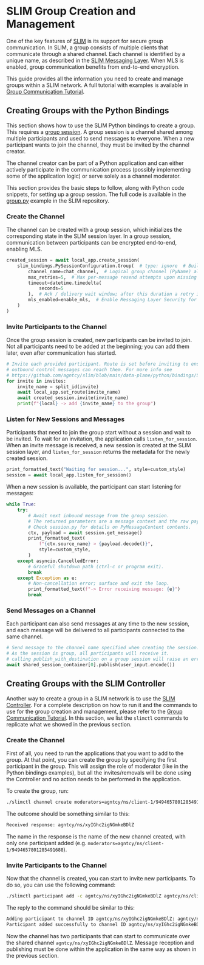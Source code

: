 # SLIM Group Creation and Management

One of the key features of [SLIM](slim-core.md) is its support for secure group communication.
In SLIM, a group consists of multiple clients that communicate through a shared
channel. Each channel is identified by a unique name, as described in the [SLIM
Messaging Layer](slim-data-plane.md). When MLS is enabled, group
communication benefits from end-to-end encryption.

This guide provides all the information you need to create and manage groups within a
SLIM network. A full tutorial with examples is available in
[Group Communication Tutorial](./slim-group-tutorial.md).

## Creating Groups with the Python Bindings

This section shows how to use the SLIM Python bindings to create a group.
This requires a [group session](./slim-session.md#group-session). A group
session is a channel shared among multiple participants and used to
send messages to everyone. When a new participant wants to join the channel,
they must be invited by the channel creator.

The channel creator can be part of a Python application and can either
actively participate in the communication process (possibly implementing some
of the application logic) or serve solely as a channel moderator.

This section provides the basic
steps to follow, along with Python code snippets, for setting up a group session.
The full code is available in the [group.py](https://github.com/agntcy/slim/blob/main/data-plane/python/bindings/examples/src/slim_bindings_examples/group.py) example in the SLIM repository.

### Create the Channel

The channel can be created with a group session,
which initializes the corresponding state in the SLIM session layer.
In a group session, communication between participants can be encrypted
end-to-end, enabling MLS.

```python
created_session = await local_app.create_session(
    slim_bindings.PySessionConfiguration.Group(  # type: ignore  # Build group session configuration
        channel_name=chat_channel,  # Logical group channel (PyName) all participants join; acts as group/topic identifier.
        max_retries=5,  # Max per-message resend attempts upon missing ack before reporting a delivery failure.
        timeout=datetime.timedelta(
            seconds=5
        ),  # Ack / delivery wait window; after this duration a retry is triggered (until max_retries).
        mls_enabled=enable_mls,  # Enable Messaging Layer Security for end-to-end encrypted & authenticated group communication.
    )
)
```

### Invite Participants to the Channel

Once the group session is created, new participants can be invited
to join. Not all participants need to be added at the beginning; you can add them later, even after communication has started.

```python
# Invite each provided participant. Route is set before inviting to ensure
# outbound control messages can reach them. For more info see
# https://github.com/agntcy/slim/blob/main/data-plane/python/bindings/SESSION.md#invite-a-new-participant
for invite in invites:
    invite_name = split_id(invite)
    await local_app.set_route(invite_name)
    await created_session.invite(invite_name)
    print(f"{local} -> add {invite_name} to the group")
```

### Listen for New Sessions and Messages

Participants that need to join the group start without a session and wait to be
invited. To wait for an invitation, the application calls `listen_for_session`.
When an invite message is received, a new session is created at the SLIM session layer,
and `listen_for_session` returns the metadata for the newly created session.

```python
print_formatted_text("Waiting for session...", style=custom_style)
session = await local_app.listen_for_session()
```

When a new session is available, the participant can start listening for messages:

```python
while True:
    try:
        # Await next inbound message from the group session.
        # The returned parameters are a message context and the raw payload bytes.
        # Check session.py for details on PyMessageContext contents.
        ctx, payload = await session.get_message()
        print_formatted_text(
            f"{ctx.source_name} > {payload.decode()}",
            style=custom_style,
        )
    except asyncio.CancelledError:
        # Graceful shutdown path (ctrl-c or program exit).
        break
    except Exception as e:
        # Non-cancellation error; surface and exit the loop.
        print_formatted_text(f"-> Error receiving message: {e}")
        break
```

### Send Messages on a Channel

Each participant can also send messages at any time to the new session, and each message will be delivered to all participants connected to the same channel.

```python
# Send message to the channel_name specified when creating the session.
# As the session is group, all participants will receive it.
# calling publish_with_destination on a group session will raise an error.
await shared_session_container[0].publish(user_input.encode())
```

## Creating Groups with the SLIM Controller

Another way to create a group in a SLIM network is to use the
[SLIM Controller](./slim-controller.md). For a complete description
on how to run it and the commands to use for the group creation and
management, please refer to the [Group Communication Tutorial](./slim-group-tutorial.md).
In this section, we list the `slimctl` commands to replicate
what we showed in the previous section.

### Create the Channel

First of all, you need to run the applications that you want to add to the group.
At that point, you can create the group by specifying the first participant in the
group. This will assign the role of moderator (like in the Python bindings examples),
but all the invites/removals will be done using the Controller and no action needs to be
performed in the application.

To create the group, run:

```bash
./slimctl channel create moderators=agntcy/ns/client-1/9494657801285491688
```

The outcome should be something similar to this:

```bash
Received response: agntcy/ns/xyIGhc2igNGmkeBDlZ
```

The name in the response is the name of the new channel created, with only one participant
added (e.g. `moderators=agntcy/ns/client-1/9494657801285491688`).

### Invite Participants to the Channel

Now that the channel is created, you can start to invite new participants. To do so, you can use
the following command:

```bash
./slimctl participant add -c agntcy/ns/xyIGhc2igNGmkeBDlZ agntcy/ns/client-2
```

The reply to the command should be similar to this:

```bash
Adding participant to channel ID agntcy/ns/xyIGhc2igNGmkeBDlZ: agntcy/ns/client-2
Participant added successfully to channel ID agntcy/ns/xyIGhc2igNGmkeBDlZ: agntcy/ns/client-2
```

Now the channel has two participants that can start to communicate
over the shared channel `agntcy/ns/xyIGhc2igNGmkeBDlZ`. Message reception and publishing
must be done within the application in the same way as shown in the previous section.
